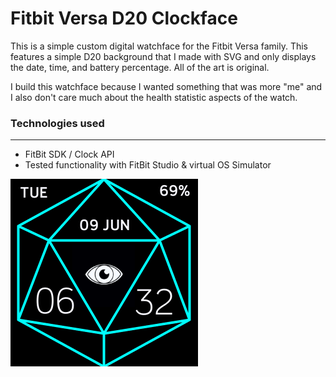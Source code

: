 # Fitbit Versa D20 Clockface   

This is a simple custom digital watchface for the Fitbit Versa family. This features a simple D20 background that I made with SVG and only displays the date, time, and battery percentage. All of the art is original.

I build this watchface because I wanted something that was more "me" and I also don't care much about the health statistic aspects of the watch.

### Technologies used
---
- FitBit SDK / Clock API
- Tested functionality with FitBit Studio & virtual OS Simulator

![Screenshot](resources/D20Versa.png?raw=true "Screenshot of the watchface")